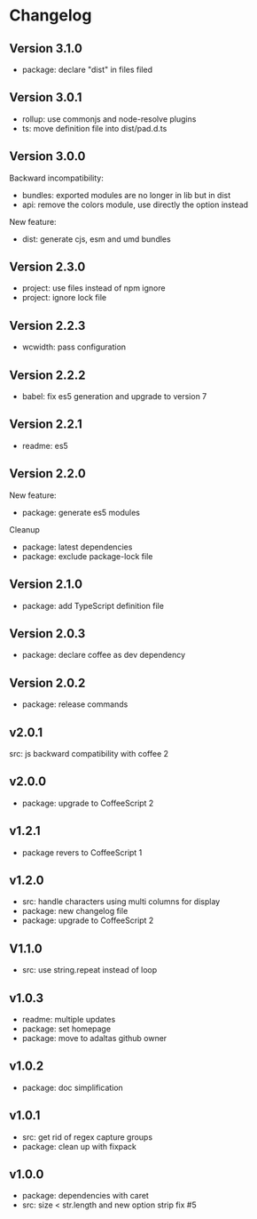 
# Changelog

## Version 3.1.0

* package: declare "dist" in files filed

## Version 3.0.1

* rollup: use commonjs and node-resolve plugins
* ts: move definition file into dist/pad.d.ts

## Version 3.0.0

Backward incompatibility:
* bundles: exported modules are no longer in lib but in dist
* api: remove the colors module, use directly the option instead

New feature:
* dist: generate cjs, esm and umd bundles

## Version 2.3.0

* project: use files instead of npm ignore
* project: ignore lock file

## Version 2.2.3

* wcwidth: pass configuration

## Version 2.2.2

* babel: fix es5 generation and upgrade to version 7

## Version 2.2.1

* readme: es5

## Version 2.2.0

New feature:

* package: generate es5 modules

Cleanup

* package: latest dependencies
* package: exclude package-lock file

## Version 2.1.0

* package: add TypeScript definition file

## Version 2.0.3

* package: declare coffee as dev dependency

## Version 2.0.2

* package: release commands

## v2.0.1

src: js backward compatibility with coffee 2

## v2.0.0

* package: upgrade to CoffeeScript 2

## v1.2.1

* package revers to CoffeeScript 1

## v1.2.0

* src: handle characters using multi columns for display
* package: new changelog file
* package: upgrade to CoffeeScript 2

## V1.1.0

* src: use string.repeat instead of loop

## v1.0.3

* readme: multiple updates
* package: set homepage
* package: move to adaltas github owner

## v1.0.2

* package: doc simplification

## v1.0.1

* src: get rid of regex capture groups
* package: clean up with fixpack

## v1.0.0

* package: dependencies with caret
* src: size < str.length and new option strip fix #5

